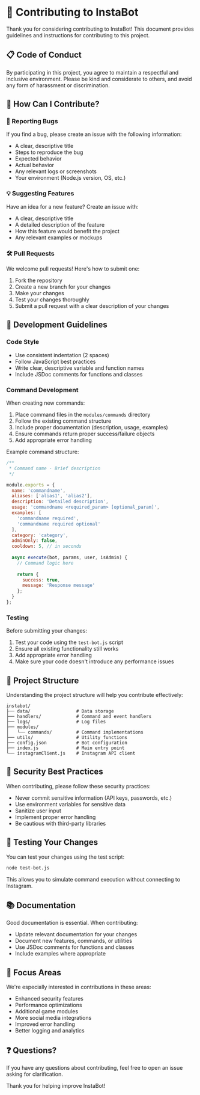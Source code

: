# 🤝 Contributing to InstaBot

Thank you for considering contributing to InstaBot! This document provides guidelines and instructions for contributing to this project.

## 📋 Code of Conduct

By participating in this project, you agree to maintain a respectful and inclusive environment. Please be kind and considerate to others, and avoid any form of harassment or discrimination.

## 🚀 How Can I Contribute?

### 🐛 Reporting Bugs

If you find a bug, please create an issue with the following information:

- A clear, descriptive title
- Steps to reproduce the bug
- Expected behavior
- Actual behavior
- Any relevant logs or screenshots
- Your environment (Node.js version, OS, etc.)

### 💡 Suggesting Features

Have an idea for a new feature? Create an issue with:

- A clear, descriptive title
- A detailed description of the feature
- How this feature would benefit the project
- Any relevant examples or mockups

### 🛠️ Pull Requests

We welcome pull requests! Here's how to submit one:

1. Fork the repository
2. Create a new branch for your changes
3. Make your changes
4. Test your changes thoroughly
5. Submit a pull request with a clear description of your changes

## 📝 Development Guidelines

### Code Style

- Use consistent indentation (2 spaces)
- Follow JavaScript best practices
- Write clear, descriptive variable and function names
- Include JSDoc comments for functions and classes

### Command Development

When creating new commands:

1. Place command files in the `modules/commands` directory
2. Follow the existing command structure
3. Include proper documentation (description, usage, examples)
4. Ensure commands return proper success/failure objects
5. Add appropriate error handling

Example command structure:

```javascript
/**
 * Command name - Brief description
 */

module.exports = {
  name: 'commandname',
  aliases: ['alias1', 'alias2'],
  description: 'Detailed description',
  usage: 'commandname <required_param> [optional_param]',
  examples: [
    'commandname required',
    'commandname required optional'
  ],
  category: 'category',
  adminOnly: false,
  cooldown: 5, // in seconds
  
  async execute(bot, params, user, isAdmin) {
    // Command logic here
    
    return {
      success: true,
      message: 'Response message'
    };
  }
};
```

### Testing

Before submitting your changes:

1. Test your code using the `test-bot.js` script
2. Ensure all existing functionality still works
3. Add appropriate error handling
4. Make sure your code doesn't introduce any performance issues

## 📂 Project Structure

Understanding the project structure will help you contribute effectively:

```
instabot/
├── data/                 # Data storage
├── handlers/             # Command and event handlers
├── logs/                 # Log files
├── modules/
│   └── commands/         # Command implementations
├── utils/                # Utility functions
├── config.json           # Bot configuration
├── index.js              # Main entry point
└── instagramClient.js    # Instagram API client
```

## 🔐 Security Best Practices

When contributing, please follow these security practices:

- Never commit sensitive information (API keys, passwords, etc.)
- Use environment variables for sensitive data
- Sanitize user input
- Implement proper error handling
- Be cautious with third-party libraries

## 🧪 Testing Your Changes

You can test your changes using the test script:

```bash
node test-bot.js
```

This allows you to simulate command execution without connecting to Instagram.

## 📚 Documentation

Good documentation is essential. When contributing:

- Update relevant documentation for your changes
- Document new features, commands, or utilities
- Use JSDoc comments for functions and classes
- Include examples where appropriate

## 🎯 Focus Areas

We're especially interested in contributions in these areas:

- Enhanced security features
- Performance optimizations
- Additional game modules
- More social media integrations
- Improved error handling
- Better logging and analytics

## ❓ Questions?

If you have any questions about contributing, feel free to open an issue asking for clarification.

Thank you for helping improve InstaBot!